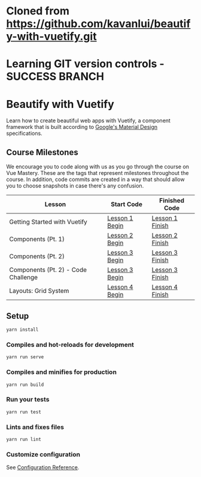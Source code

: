 # Cloned from https://github.com/kavanlui/beautify-with-vuetify.git

# Learning GIT version controls - SUCCESS BRANCH

# Beautify with Vuetify

Learn how to create beautiful web apps with Vuetify, a component framework that is built according to [Google's Material Design](https://material.io/design/) specifications.

## Course Milestones

We encourage you to code along with us as you go through the course on Vue Mastery. These are the tags that represent milestones throughout the course. In addition, code commits are created in a way that should allow you to choose snapshots in case there's any confusion.

| Lesson                              | Start Code                                                                                | Finished Code                                                                               |
| ----------------------------------- | ----------------------------------------------------------------------------------------- | ------------------------------------------------------------------------------------------- |
| Getting Started with Vuetify        | [Lesson 1 Begin](https://github.com/Code-Pop/beautify-with-vuetify/tree/Lesson-1-BEGIN)   | [Lesson 1 Finish](https://github.com/Code-Pop/beautify-with-vuetify/tree/Lesson-1-BEGIN)    |
| Components (Pt. 1)                  | [Lesson 2 Begin](https://github.com/Code-Pop/beautify-with-vuetify/tree/Lesson-2-BEGIN)   | [Lesson 2 Finish](https://github.com/Code-Pop/beautify-with-vuetify/tree/Lesson-2-FINISH)   |
| Components (Pt. 2)                  | [Lesson 3 Begin](https://github.com/Code-Pop/beautify-with-vuetify/tree/Lesson-3-BEGIN)   | [Lesson 3 Finish](https://github.com/Code-Pop/beautify-with-vuetify/tree/Lesson-3-FINISH)   |
| Components (Pt. 2) - Code Challenge | [Lesson 3 Begin](https://github.com/Code-Pop/beautify-with-vuetify/tree/Lesson-3CC-BEGIN) | [Lesson 3 Finish](https://github.com/Code-Pop/beautify-with-vuetify/tree/Lesson-3CC-FINISH) |
| Layouts: Grid System                | [Lesson 4 Begin](https://github.com/Code-Pop/beautify-with-vuetify/tree/Lesson-4-BEGIN)   | [Lesson 4 Finish](https://github.com/Code-Pop/beautify-with-vuetify/tree/Lesson-4-FINISH)   |

## Setup

```
yarn install
```

### Compiles and hot-reloads for development

```
yarn run serve
```

### Compiles and minifies for production

```
yarn run build
```

### Run your tests

```
yarn run test
```

### Lints and fixes files

```
yarn run lint
```

### Customize configuration

See [Configuration Reference](https://cli.vuejs.org/config/).
